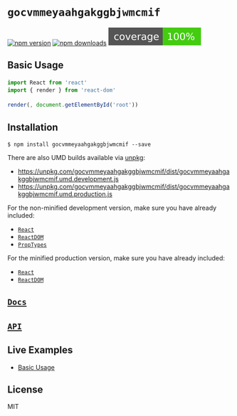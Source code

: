 # `gocvmmeyaahgakggbjwmcmif`

[![npm version](https://img.shields.io/npm/v/gocvmmeyaahgakggbjwmcmif.svg?style=flat-square)](https://www.npmjs.com/package/gocvmmeyaahgakggbjwmcmif)
[![npm downloads](https://img.shields.io/npm/dm/gocvmmeyaahgakggbjwmcmif.svg?style=flat-square)](https://www.npmjs.com/package/gocvmmeyaahgakggbjwmcmif)
![coverage](/scripts/jest/shield.svg)

>

## Basic Usage

```jsx
import React from 'react'
import { render } from 'react-dom'

render(, document.getElementById('root'))
```

## Installation

```
$ npm install gocvmmeyaahgakggbjwmcmif --save
```

There are also UMD builds available via [unpkg](https://unpkg.com/):

- https://unpkg.com/gocvmmeyaahgakggbjwmcmif/dist/gocvmmeyaahgakggbjwmcmif.umd.development.js
- https://unpkg.com/gocvmmeyaahgakggbjwmcmif/dist/gocvmmeyaahgakggbjwmcmif.umd.production.js

For the non-minified development version, make sure you have already included:

- [`React`](https://unpkg.com/react/umd/react.development.js)
- [`ReactDOM`](https://unpkg.com/react-dom/umd/react-dom.development.js)
- [`PropTypes`](https://unpkg.com/prop-types/prop-types.js)

For the minified production version, make sure you have already included:

- [`React`](https://unpkg.com/react/umd/react.production.min.js)
- [`ReactDOM`](https://unpkg.com/react-dom/umd/react-dom.production.min.js)

## [`Docs`](https://xrdnwftmsmirdshgpfoyocjh.github.io/gocvmmeyaahgakggbjwmcmif/docs)

## [`API`](https://xrdnwftmsmirdshgpfoyocjh.github.io/gocvmmeyaahgakggbjwmcmif/docs/api)

## Live Examples

- [Basic Usage](https://github.com/xrdnwftmsmirdshgpfoyocjh/gocvmmeyaahgakggbjwmcmif/tree/master/examples/basic-usage)

## License

MIT
